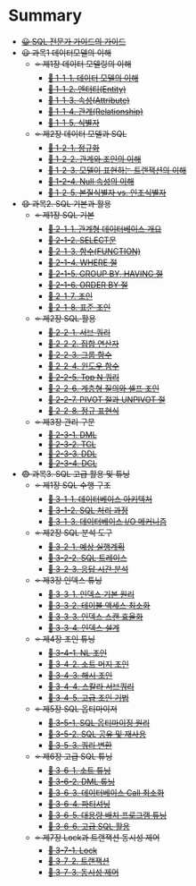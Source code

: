 # Summary

* [~~😀 SQL 전문가 가이드의 가이드~~](README.md)
* ~~😦 과목1 데이터모델의 이해~~
    * ~~⭐ 제1장 데이터 모델링의 이해~~
        * [~~🌠 1-1-1. 데이터 모델의 이해~~](chapter/1-1-1-데이터-모델의-이해.md)
        * [~~🌠 1-1-2. 엔터티(Entity)~~](chapter/1-1-2-엔터티-Entity-.md)
        * [~~🌠 1-1-3. 속성(Attribute)~~](chapter/1-1-3-속성-Attribute-.md)
        * [~~🌠 1-1-4. 관계(Relationship)~~](chapter/1-1-4-관계-Relationship-.md)
        * [~~🌠 1-1-5. 식별자~~](chapter/1-1-5-식별자.md)
    * ~~⭐ 제2장 데이터 모델과 SQL~~
        * [~~🌠 1-2-1. 정규화~~](chapter/1-2-1-정규화.md)
        * [~~🌠 1-2-2. 관계와 조인의 이해~~](chapter/1-2-2-관계와-조인의-이해.md)
        * [~~🌠 1-2-3. 모델이 표현하는 트랜잭션의 이해~~](chapter/1-2-3-모델이-표현하는-트랜잭션의-이해.md)
        * [~~🌠 1-2-4. Null 속성의 이해~~](chapter/1-2-4-Null-속성의-이해.md)
        * [~~🌠 1-2-5. 본질식별자 vs. 인조식별자~~](chapter/1-2-5-본질식별자-vs-인조식별자.md)
* ~~😧 과목2. SQL 기본과 활용~~
    * ~~⭐ 제1장 SQL 기본~~
        * [~~🌠 2-1-1. 관계형 데이터베이스 개요~~](chapter/2-1-1-관계형-데이터베이스-개요.md)
        * [~~🌠 2-1-2. SELECT문~~](chapter/2-1-2-SELECT문.md)
        * [~~🌠 2-1-3. 함수(FUNCTION)~~](chapter/2-1-3-함수-FUNCTION-.md)
        * [~~🌠 2-1-4. WHERE 절~~](chapter/2-1-4-WHERE-절.md)
        * [~~🌠 2-1-5. GROUP BY, HAVING 절~~](chapter/2-1-5-GROUP-BY,-HAVING-절.md)
        * [~~🌠 2-1-6. ORDER BY 절~~](chapter/2-1-6-ORDER-BY-절.md)
        * [~~🌠 2-1-7. 조인~~](chapter/2-1-7-조인.md)
        * [~~🌠 2-1-8. 표준 조인~~](chapter/2-1-8-표준-조인.md)
    * ~~⭐ 제2장 SQL 활용~~
        * [~~🌠 2-2-1. 서브 쿼리~~](chapter/2-2-1-서브-쿼리.md)
        * [~~🌠 2-2-2. 집합 연산자~~](chapter/2-2-2-집합-연산자.md)
        * [~~🌠 2-2-3. 그룹 함수~~](chapter/2-2-3-그룹-함수.md)
        * [~~🌠 2-2-4. 윈도우 함수~~](chapter/2-2-4-윈도우-함수.md)
        * [~~🌠 2-2-5. Top N 쿼리~~](chapter/2-2-5-Top-N-쿼리.md)
        * [~~🌠 2-2-6. 계층형 질의와 셀프 조인~~](chapter/2-2-6-계층형-질의와-셀프-조인.md)
        * [~~🌠 2-2-7. PIVOT 절과 UNPIVOT 절~~](chapter/2-2-7-PIVOT-절과-UNPIVOT-절.md)
        * [~~🌠 2-2-8. 정규 표현식~~](chapter/2-2-8-정규-표현식.md)
    * ~~⭐ 제3장 관리 구문~~
        * [~~🌠 2-3-1. DML~~](chapter/2-3-1-DML.md)
        * [~~🌠 2-3-2. TCL~~](chapter/2-3-2-TCL.md)
        * [~~🌠 2-3-3. DDL~~](chapter/2-3-3-DDL.md)
        * [~~🌠 2-3-4. DCL~~](chapter/2-3-4-DCL.md)
* ~~😨 과목3. SQL 고급 활용 및 튜닝~~
    * ~~⭐ 제1장 SQL 수행 구조~~
        * [~~🌠 3-1-1. 데이터베이스 아키텍처~~](chapter/3-1-1-데이터베이스-아키텍처.md)
        * [~~🌠 3-1-2. SQL 처리 과정~~](chapter/3-1-2-SQL-처리-과정.md)
        * [~~🌠 3-1-3. 데이터베이스 I/O 메커니즘~~](chapter/3-1-3-데이터베이스-I-O-메커니즘.md)
    * ~~⭐ 제2장 SQL 분석 도구~~
        * [~~🌠 3-2-1. 예상 실행계획~~](chapter/3-2-1-예상-실행계획.md)
        * [~~🌠 3-2-2. SQL 트레이스~~](chapter/3-2-2-SQL-트레이스.md)
        * [~~🌠 3-2-3. 응답 시간 분석~~](chapter/3-2-3-응답-시간-분석.md)
    * ~~⭐ 제3장 인덱스 튜닝~~
        * [~~🌠 3-3-1. 인덱스 기본 원리~~](chapter/3-3-1-인덱스-기본-원리.md)
        * [~~🌠 3-3-2. 테이블 액세스 최소화~~](chapter/3-3-2-테이블-액세스-최소화.md)
        * [~~🌠 3-3-3. 인덱스 스캔 효율화~~](chapter/3-3-3-인덱스-스캔-효율화.md)
        * [~~🌠 3-3-4. 인덱스 설계~~](chapter/3-3-4-인덱스-설계.md)
    * ~~⭐ 제4장 조인 튜닝~~
        * [~~🌠 3-4-1. NL 조인~~](chapter/3-4-1-NL-조인.md)
        * [~~🌠 3-4-2. 소트 머지 조인~~](chapter/3-4-2-소트-머지-조인.md)
        * [~~🌠 3-4-3. 해시 조인~~](chapter/3-4-3-해시-조인.md)
        * [~~🌠 3-4-4. 스칼라 서브쿼리~~](chapter/3-4-4-스칼라-서브쿼리.md)
        * [~~🌠 3-4-5. 고급 조인 기법~~](chapter/3-4-5-고급-조인-기법.md)
    * ~~⭐ 제5장 SQL 옵티마이저~~
        * [~~🌠 3-5-1. SQL 옵티마이징 원리~~](chapter/3-5-1-SQL-옵티마이징-원리.md)
        * [~~🌠 3-5-2. SQL 공유 및 재사용~~](chapter/3-5-2-SQL-공유-및-재사용.md)
        * [~~🌠 3-5-3. 쿼리 변환~~](chapter/3-5-3-쿼리-변환.md)
    * ~~⭐ 제6장 고급 SQL 튜닝~~
        * [~~🌠 3-6-1. 소트 튜닝~~](chapter/3-6-1-소트-튜닝.md)
        * [~~🌠 3-6-2. DML 튜닝~~](chapter/3-6-2-DML-튜닝.md)
        * [~~🌠 3-6-3. 데이터베이스 Call 최소화~~](chapter/3-6-3-데이터베이스-Call-최소화.md)
        * [~~🌠 3-6-4. 파티셔닝~~](chapter/3-6-4-파티셔닝.md)
        * [~~🌠 3-6-5. 대용량 배치 프로그램 튜닝~~](chapter/3-6-5-대용량-배치-프로그램-튜닝.md)
        * [~~🌠 3-6-6. 고급 SQL 활용~~](chapter/3-6-6-고급-SQL-활용.md)
    * ~~⭐ 제7장 Lock과 트랜잭션 동시성 제어~~
        * [~~🌠 3-7-1. Lock~~](chapter/3-7-1-Lock.md)
        * [~~🌠 3-7-2. 트랜잭션~~](chapter/3-7-2-트랜잭션.md)
        * [~~🌠 3-7-3. 동시성 제어~~](chapter/3-7-3-동시성-제어.md)

